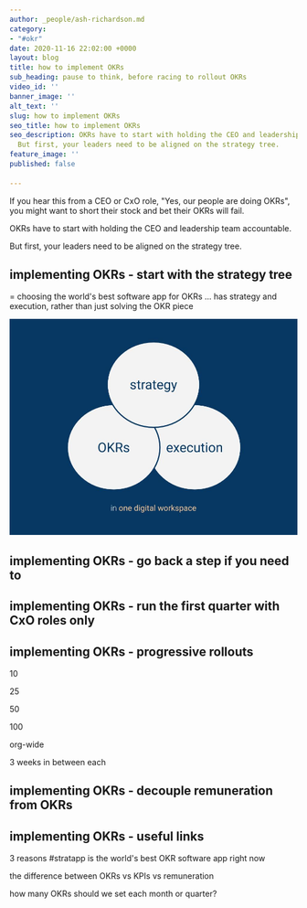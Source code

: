 ```yaml
---
author: _people/ash-richardson.md
category:
- "#okr"
date: 2020-11-16 22:02:00 +0000
layout: blog
title: how to implement OKRs
sub_heading: pause to think, before racing to rollout OKRs
video_id: ''
banner_image: ''
alt_text: ''
slug: how to implement OKRs
seo_title: how to implement OKRs
seo_description: OKRs have to start with holding the CEO and leadership team accountable.
  But first, your leaders need to be aligned on the strategy tree.
feature_image: ''
published: false

---
```

If you hear this from a CEO or CxO role, "Yes, our people are doing OKRs", you might want to short their stock and bet their OKRs will fail.

OKRs have to start with holding the CEO and leadership team accountable.

But first, your leaders need to be aligned on the strategy tree.

## implementing OKRs - start with the strategy tree

= choosing the world's best software app for OKRs ... has strategy and execution, rather than just solving the OKR piece

![](/uploads/strategy-okrs-execution.jpg)

## implementing OKRs - go back a step if you need to

## implementing OKRs - run the first quarter with CxO roles only

## implementing OKRs - progressive rollouts

10

25

50

100

org-wide

3 weeks in between each

## implementing OKRs - decouple remuneration from OKRs

## implementing OKRs - useful links

3 reasons #stratapp is the world's best OKR software app right now

the difference between OKRs vs KPIs vs remuneration

how many OKRs should we set each month or quarter?